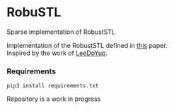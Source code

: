 # RobuSTL
Sparse implementation of RobustSTL

Implementation of the RobustSTL defined in [this](https://arxiv.org/abs/1812.01767) paper.  
Inspired by the work of [LeeDoYup](https://github.com/LeeDoYup/RobustSTL).

### Requirements
```
pip3 install requirements.txt
```

Repository is a work in progress
